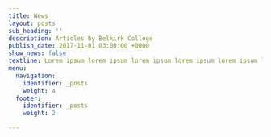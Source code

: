 ```yaml
---
title: News
layout: posts
sub_heading: ''
description: Articles by Belkirk College
publish_date: 2017-11-01 03:00:00 +0000
show_news: false
textline: Lorem ipsum lorem ipsum lorem ipsum lorem ipsum lorem ipsum lorem ipsum
menu:
  navigation:
    identifier: _posts
    weight: 4
  footer:
    identifier: _posts
    weight: 2

---
```

